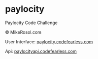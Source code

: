 # paylocity
Paylocity Code Challenge

&copy; MikeRosol.com

User Interface: <a href="http://paylocity.codefearless.com">paylocity.codefearless.com</a>

Api: <a href="http://paylocityapi.codefearless.com">paylocityapi.codefearless.com</a>
